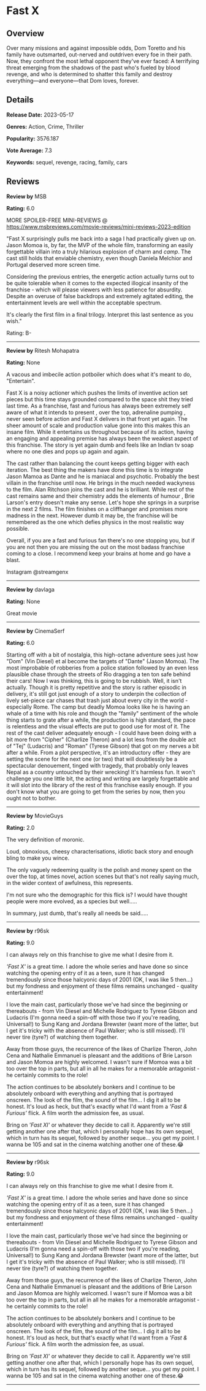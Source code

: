 # Fast X

## Overview

 Over many missions and against impossible odds, Dom Toretto and his family have outsmarted, out-nerved and outdriven every foe in their path. Now, they confront the most lethal opponent they've ever faced: A terrifying threat emerging from the shadows of the past who's fueled by blood revenge, and who is determined to shatter this family and destroy everything—and everyone—that Dom loves, forever.

## Details

**Release Date:** 2023-05-17

**Genres:** Action, Crime, Thriller

**Popularity:** 3576.187

**Vote Average:** 7.3

**Keywords:** sequel, revenge, racing, family, cars

## Reviews

**Review by** MSB

**Rating:** 6.0

MORE SPOILER-FREE MINI-REVIEWS @ https://www.msbreviews.com/movie-reviews/mini-reviews-2023-edition

"Fast X surprisingly pulls me back into a saga I had practically given up on. Jason Momoa is, by far, the MVP of the whole film, transforming an easily forgettable villain into a truly hilarious explosion of charm and *camp*. The cast still holds that enviable chemistry, even though Daniela Melchior and Portugal deserved more screen time.

Considering the previous entries, the energetic action actually turns out to be quite tolerable when it comes to the expected illogical insanity of the franchise - which will please viewers with less patience for absurdity. Despite an overuse of false backdrops and extremely agitated editing, the entertainment levels are well within the acceptable spectrum.

It's clearly the first film in a final trilogy. Interpret this last sentence as you wish."

Rating: B-

---

**Review by** Ritesh Mohapatra

**Rating:** None

A vacous and imbecile action potboiler which does what it's meant to do, "Entertain".

Fast X is a noisy actioner which pushes the limits of inventive action set pieces but this time stays grounded compared to the space shit they tried last time. As a franchise, fast and furious has always been extremely self aware of what it intends to present , over the top, adrenaline pumping , never seen before action and Fast X delivers in that front yet again. The sheer amount of scale and production value gone into this makes this an insane film. While it entertains us throughout because of its action, having an engaging and appealing premise has always been the weakest aspect of this franchise. The story is yet again dumb and feels like an Indian tv soap where no one dies and pops up again and again. 

The cast rather than balancing the count keeps getting bigger with each iteration. The best thing the makers have done this time is to integrate Jason Mamoa as Dante and he is maniacal and psychotic. Probably the best villain in the franchise until now. He brings in the much needed wackyness to the film. Alan Ritchson joins the cast and he is brilliant. While rest of the cast remains same and their chemistry adds the elements of humour , Brie Larson's entry doesn't make any sense. Let's hope she springs in a surprise in the next 2 films. The film finishes on a cliffhanger and promises more madness in the next. However dumb it may be, the franchise will be remembered as the one which defies physics in the most realistic way possible.

Overall, if you are a fast and furious fan there's no one stopping you, but if you are not then you are missing the out on the most badass franchise coming to a close. I recommend keep your brains at home and go have a blast.

Instagram @streamgenx

---

**Review by** davlaga

**Rating:** None

Great movie

---

**Review by** CinemaSerf

**Rating:** 6.0

Starting off with a bit of nostalgia, this high-octane adventure sees just how "Dom" (Vin Diesel) et al become the targets of "Dante" (Jason Momoa). The most improbable of robberies from a police station followed by an even less plausible chase through the streets of Rio dragging a ten ton safe behind their cars! Now I was thinking, this is going to be rubbish. Well, it isn't actually. Though it is pretty repetitive and the story is rather episodic in delivery, it's still got just enough of a story to underpin the collection of lively set-piece car chases that trash just about every city in the world - especially Rome. The camp but deadly Momoa looks like he is having an whale of a time with his role and though the "family" sentiment of the whole thing starts to grate after a while, the production is high standard, the pace is relentless and the visual effects are put to good use for most of it. The rest of the cast deliver adequately enough - I could have been doing with a bit more from "Cipher" (Charlize Theron) and a lot less from the double act of "Tej" (Ludacris) and "Roman" (Tyrese Gibson) that got on my nerves a bit after a while. From a plot perspective, it's an introductory offer - they are setting the scene for the next one (or two) that will doubtlessly be a spectacular denouement, tinged with tragedy, that probably only leaves Nepal as a country untouched by their wrecking! It's harmless fun. It won't challenge you one little bit, the acting and writing are largely forgettable and it will slot into the library of the rest of this franchise easily enough. If you don't know what you are going to get from the series by now, then you ought not to bother.

---

**Review by** MovieGuys

**Rating:** 2.0

The very definition of moronic. 

Loud, obnoxious, cheesy characterisations, idiotic back story  and enough bling to make you wince.  

The only vaguely redeeming quality is the polish and money spent on the over the top, at times novel, action scenes but that's not really saying much, in the wider context of awfulness, this represents.

I'm not sure who the demographic for this flick is? I would have thought people were more evolved, as a species but well.....

In summary, just dumb, that's really all needs be said.....

---

**Review by** r96sk

**Rating:** 9.0

I can always rely on this franchise to give me what I desire from it.

<em>'Fast X'</em> is a great time. I adore the whole series and have done so since watching the opening entry of it as a teen, sure it has changed tremendously since those halcyonic days of 2001 (OK, I was like 5 then...) but my fondness and enjoyment of these films remains unchanged - quality entertainment!

I love the main cast, particularly those we've had since the beginning or thereabouts - from Vin Diesel and Michelle Rodriguez to Tyrese Gibson and Ludacris (I'm gonna need a spin-off with those two if you're reading, Universal!) to Sung Kang and Jordana Brewster (want more of the latter, but I get it's tricky with the absence of Paul Walker; who is still missed). I'll never tire (tyre?) of watching them together.

Away from those guys, the recurrence of the likes of Charlize Theron, John Cena and Nathalie Emmanuel is pleasant and the additions of Brie Larson and Jason Momoa are highly welcomed. I wasn't sure if Momoa was a bit too over the top in parts, but all in all he makes for a memorable antagonist - he certainly commits to the role!

The action continues to be absolutely bonkers and I continue to be absolutely onboard with everything and anything that is portrayed onscreen. The look of the film, the sound of the film... I dig it all to be honest. It's loud as heck, but that's exactly what I'd want from a <em>'Fast & Furious'</em> flick. A film worth the admission fee, as usual.

Bring on <em>'Fast XI'</em> or whatever they decide to call it. Apparently we're still getting another one after that, which I personally hope has its own sequel, which in turn has its sequel, followed by another seque... you get my point. I wanna be 105 and sat in the cinema watching another one of these.😂

---

**Review by** r96sk

**Rating:** 9.0

I can always rely on this franchise to give me what I desire from it.

<em>'Fast X'</em> is a great time. I adore the whole series and have done so since watching the opening entry of it as a teen, sure it has changed tremendously since those halcyonic days of 2001 (OK, I was like 5 then...) but my fondness and enjoyment of these films remains unchanged - quality entertainment!

I love the main cast, particularly those we've had since the beginning or thereabouts - from Vin Diesel and Michelle Rodriguez to Tyrese Gibson and Ludacris (I'm gonna need a spin-off with those two if you're reading, Universal!) to Sung Kang and Jordana Brewster (want more of the latter, but I get it's tricky with the absence of Paul Walker; who is still missed). I'll never tire (tyre?) of watching them together.

Away from those guys, the recurrence of the likes of Charlize Theron, John Cena and Nathalie Emmanuel is pleasant and the additions of Brie Larson and Jason Momoa are highly welcomed. I wasn't sure if Momoa was a bit too over the top in parts, but all in all he makes for a memorable antagonist - he certainly commits to the role!

The action continues to be absolutely bonkers and I continue to be absolutely onboard with everything and anything that is portrayed onscreen. The look of the film, the sound of the film... I dig it all to be honest. It's loud as heck, but that's exactly what I'd want from a <em>'Fast & Furious'</em> flick. A film worth the admission fee, as usual.

Bring on <em>'Fast XI'</em> or whatever they decide to call it. Apparently we're still getting another one after that, which I personally hope has its own sequel, which in turn has its sequel, followed by another seque... you get my point. I wanna be 105 and sat in the cinema watching another one of these.😂

---

